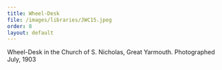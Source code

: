 ```yaml
---
title: Wheel-Desk
file: /images/libraries/JWC15.jpeg
order: 8
layout: default
---
```


Wheel-Desk in the Church of  S. Nicholas, Great Yarmouth. Photographed July, 1903

